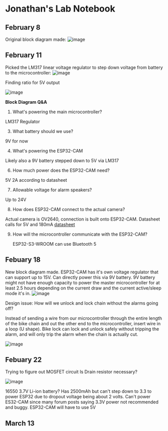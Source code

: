 # Jonathan's Lab Notebook
## February 8
Original block diagram made:
![image](https://github.com/jclee297/ECE445/assets/168769106/88b3398b-493f-4612-a793-c4dcb57c4d92)
## February 11
Picked the LM317 linear voltage regulator to step down voltage from battery to the microcontroller:
![image](https://github.com/jclee297/ECE445/assets/168769106/04a657f4-92a1-4701-b7c5-f45326d278e3)

Finding ratio for 5V output

![image](https://github.com/jclee297/ECE445/assets/168769106/1bde5c05-7cba-4909-b877-385e34f86db3)

**Block Diagram Q&A**

1. What's powering the main microcontroller?

  LM317 Regulator

3. What battery should we use?

  9V for now

4. What's powering the ESP32-CAM

  Likely also a 9V battery stepped down to 5V via LM317

6. How much power does the ESP32-CAM need?

  5V 2A according to datasheet

7. Allowable voltage for alarm speakers?

  Up to 24V

8. How does ESP32-CAM connect to the actual camera?

  Actual camera is OV2640, connection is built onto ESP32-CAM. Datasheet calls for 5V and 180mA
  [datasheet](https://www.handsontec.com/dataspecs/module/ESP32-CAM.pdf)

9. How will the microcontroller communicate with the ESP32-CAM?

    ESP32-S3-WROOM can use Bluetooth 5


## Febuary 18

New block diagram made. ESP32-CAM has it's own voltage regulator that can support up to 15V. Can directly power this via 9V battery. 9V battery might not have enough capacity to power the master microcontroller for at least 2.5 hours depending on the current draw and the current active/sleep mode it's in.
![image](https://github.com/jclee297/ECE445/assets/168769106/5b1b83f7-e3a7-4813-b9d7-4b39ea65a511)

Design issue: How will we unlock and lock chain without the alarms going off? 

Instead of sending a wire from our microcontroller through the entire length of the bike chain and out the other end to the microcontroller, insert wire in a loop (U shape). Bike lock can lock and unlock safely without tripping the alarm, and will only trip the alarm when the chain is actually cut.

![image](https://github.com/jclee297/ECE445/assets/168769106/f11a6eb9-698c-4d56-ba28-b179714193ea)

## Febuary 22

Trying to figure out MOSFET circuit
Is Drain resistor necessary?

![image](https://github.com/jclee297/ECE445/assets/168769106/73644bc7-e987-4acf-978a-994d9536436c)


16550 3.7V Li-ion battery? Has 2500mAh but can't step down to 3.3 to power ESP32 due to dropout voltage being about 2 volts. Can't power ES32-CAM since many forum posts saying 3.3V power not recommended and buggy. ESP32-CAM will have to use 5V

## March 13
